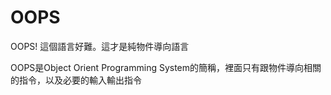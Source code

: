 # OOPS
OOPS! 這個語言好難。這才是純物件導向語言

OOPS是Object Orient Programming System的簡稱，裡面只有跟物件導向相關的指令，以及必要的輸入輸出指令
